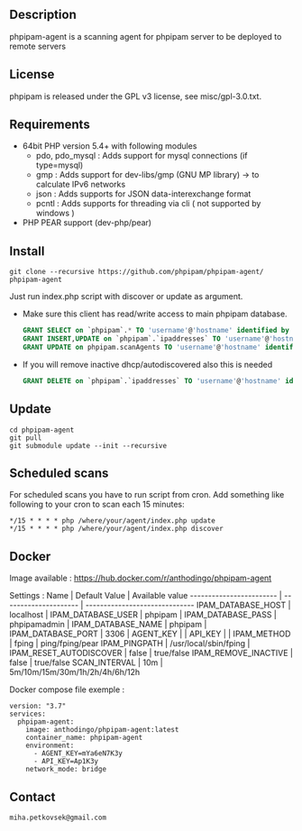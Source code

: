 ## Description
phpipam-agent is a scanning agent for phpipam server to be deployed to remote servers

## License
phpipam is released under the GPL v3 license, see misc/gpl-3.0.txt.

## Requirements
 - 64bit PHP version 5.4+ with following modules
    - pdo, pdo_mysql : Adds support for mysql connections (if type=mysql)
    - gmp            : Adds support for dev-libs/gmp (GNU MP library) -> to calculate IPv6 networks
    - json           : Adds supports for JSON data-interexchange format
    - pcntl          : Adds supports for threading via cli ( not supported by windows )
 - PHP PEAR support (dev-php/pear)

## Install

```
git clone --recursive https://github.com/phpipam/phpipam-agent/ phpipam-agent
```

Just run index.php script with discover or update as argument.

 - Make sure this client has read/write access to main phpipam database.
    ```SQL
    GRANT SELECT on `phpipam`.* TO 'username'@'hostname' identified by "password";
    GRANT INSERT,UPDATE on `phpipam`.`ipaddresses` TO 'username'@'hostname' identified by "password";
    GRANT UPDATE on phpipam.scanAgents TO 'username'@'hostname' identified by "password";
    ```
 - If you will remove inactive dhcp/autodiscovered also this is needed
    ```SQL
    GRANT DELETE on `phpipam`.`ipaddresses` TO 'username'@'hostname' identified by "password";
    ```

## Update

```
cd phpipam-agent
git pull
git submodule update --init --recursive
```

## Scheduled scans
For scheduled scans you have to run script from cron. Add something like following to your cron to scan
each 15 minutes:

 ```
*/15 * * * * php /where/your/agent/index.php update
*/15 * * * * php /where/your/agent/index.php discover
```

## Docker

Image available : https://hub.docker.com/r/anthodingo/phpipam-agent

Settings : 
Name                     | Default Value         | Available value 
------------------------ | --------------------- | ------------------------------
IPAM_DATABASE_HOST       | localhost             | 
IPAM_DATABASE_USER       | phpipam               | 
IPAM_DATABASE_PASS       | phpipamadmin          | 
IPAM_DATABASE_NAME       | phpipam               | 
IPAM_DATABASE_PORT       | 3306                  | 
AGENT_KEY                |                       | 
API_KEY                  |                       | 
IPAM_METHOD              | fping                 | ping/fping/pear
IPAM_PINGPATH            | /usr/local/sbin/fping | 
IPAM_RESET_AUTODISCOVER  | false                 | true/false
IPAM_REMOVE_INACTIVE     | false                 | true/false
SCAN_INTERVAL            | 10m                   | 5m/10m/15m/30m/1h/2h/4h/6h/12h

Docker compose file exemple :
```
version: "3.7"
services:
  phpipam-agent:
    image: anthodingo/phpipam-agent:latest
    container_name: phpipam-agent
    environment:
      - AGENT_KEY=mYa6eN7K3y
      - API_KEY=Ap1K3y
    network_mode: bridge
```

## Contact
`miha.petkovsek@gmail.com`
